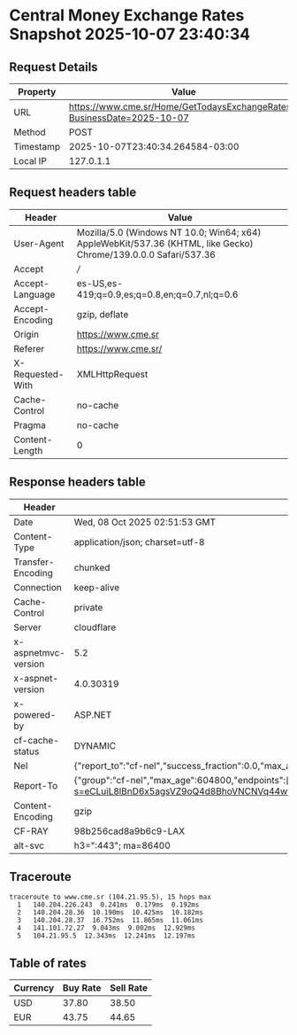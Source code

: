 # Central Money Exchange Rates Snapshot 2025-10-07 23:40:34
## Request Details

| Property | Value |
|----------|-------|
| URL | https://www.cme.sr/Home/GetTodaysExchangeRates/?BusinessDate=2025-10-07 |
| Method | POST |
| Timestamp | 2025-10-07T23:40:34.264584-03:00 |
| Local IP | 127.0.1.1 |
    
## Request headers table

| Header | Value |
|--------|-------|
| User-Agent | Mozilla/5.0 (Windows NT 10.0; Win64; x64) AppleWebKit/537.36 (KHTML, like Gecko) Chrome/139.0.0.0 Safari/537.36 |
| Accept | */* |
| Accept-Language | es-US,es-419;q=0.9,es;q=0.8,en;q=0.7,nl;q=0.6 |
| Accept-Encoding | gzip, deflate |
| Origin | https://www.cme.sr |
| Referer | https://www.cme.sr/ |
| X-Requested-With | XMLHttpRequest |
| Cache-Control | no-cache |
| Pragma | no-cache |
| Content-Length | 0 |

    
## Response headers table
| Header | Value |
|--------|-------|
| Date | Wed, 08 Oct 2025 02:51:53 GMT |
| Content-Type | application/json; charset=utf-8 |
| Transfer-Encoding | chunked |
| Connection | keep-alive |
| Cache-Control | private |
| Server | cloudflare |
| x-aspnetmvc-version | 5.2 |
| x-aspnet-version | 4.0.30319 |
| x-powered-by | ASP.NET |
| cf-cache-status | DYNAMIC |
| Nel | {"report_to":"cf-nel","success_fraction":0.0,"max_age":604800} |
| Report-To | {"group":"cf-nel","max_age":604800,"endpoints":[{"url":"https://a.nel.cloudflare.com/report/v4?s=eCLuiL8lBnD6x5agsVZ9oQ4d8BhoVNCNVq44wtMdfrAt9gZs6cPoXjNzjRmLxme%2FORKCFGelKGxe%2BhUNB8tZcyZpDyZfPeSiIBQ%3D"}]} |
| Content-Encoding | gzip |
| CF-RAY | 98b256cad8a9b6c9-LAX |
| alt-svc | h3=":443"; ma=86400 |

## Traceroute 

```
traceroute to www.cme.sr (104.21.95.5), 15 hops max
  1   140.204.226.243  0.241ms  0.179ms  0.192ms 
  2   140.204.28.36  10.190ms  10.425ms  10.182ms 
  3   140.204.28.37  16.752ms  11.865ms  11.061ms 
  4   141.101.72.27  9.043ms  9.002ms  12.929ms 
  5   104.21.95.5  12.343ms  12.241ms  12.197ms 

```


## Table of rates

| Currency | Buy Rate | Sell Rate |
|----------|----------|-----------|
| USD | 37.80 | 38.50 |
| EUR | 43.75 | 44.65 |
